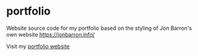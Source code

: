 # portfolio
Website source code for my portfolio based on the styling of Jon Barron's own website https://jonbarron.info/

Visit my [portfolio website](https://acsweb.ucsd.edu/~nkrause/)
